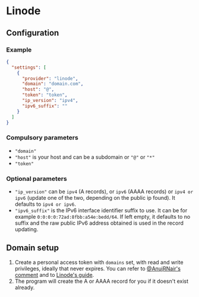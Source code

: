 # Linode

## Configuration

### Example

```json
{
  "settings": [
    {
      "provider": "linode",
      "domain": "domain.com",
      "host": "@",
      "token": "token",
      "ip_version": "ipv4",
      "ipv6_suffix": ""
    }
  ]
}
```

### Compulsory parameters

- `"domain"`
- `"host"` is your host and can be a subdomain or `"@"` or `"*"`
- `"token"`

### Optional parameters

- `"ip_version"` can be `ipv4` (A records), or `ipv6` (AAAA records) or `ipv4 or ipv6` (update one of the two, depending on the public ip found). It defaults to `ipv4 or ipv6`.
- `"ipv6_suffix"` is the IPv6 interface identifier suffix to use. It can be for example `0:0:0:0:72ad:8fbb:a54e:bedd/64`. If left empty, it defaults to no suffix and the raw public IPv6 address obtained is used in the record updating.

## Domain setup

1. Create a personal access token with `domains` set, with read and write privileges, ideally that never expires. You can refer to [@AnujRNair's comment](https://github.com/qdm12/ddns-updater/pull/144#discussion_r559292678) and to [Linode's guide](https://www.linode.com/docs/products/tools/api/guides/manage-api-tokens/).
1. The program will create the A or AAAA record for you if it doesn't exist already.
